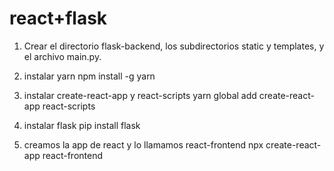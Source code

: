 # react+flask

1. Crear el directorio flask-backend, los subdirectorios static y templates, y el archivo main.py.

2. instalar yarn
   npm install -g yarn

3. instalar create-react-app y react-scripts
   yarn global add create-react-app react-scripts

4. instalar flask
   pip install flask

5. creamos la app de react y lo llamamos react-frontend
   npx create-react-app react-frontend
